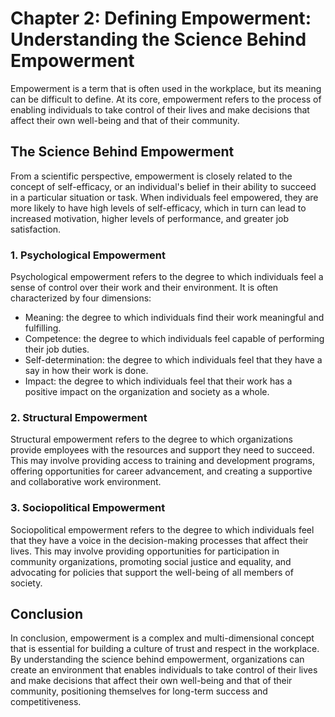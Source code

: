 Chapter 2: Defining Empowerment: Understanding the Science Behind Empowerment
=============================================================================

Empowerment is a term that is often used in the workplace, but its meaning can be difficult to define. At its core, empowerment refers to the process of enabling individuals to take control of their lives and make decisions that affect their own well-being and that of their community.

The Science Behind Empowerment
------------------------------

From a scientific perspective, empowerment is closely related to the concept of self-efficacy, or an individual's belief in their ability to succeed in a particular situation or task. When individuals feel empowered, they are more likely to have high levels of self-efficacy, which in turn can lead to increased motivation, higher levels of performance, and greater job satisfaction.

### 1. Psychological Empowerment

Psychological empowerment refers to the degree to which individuals feel a sense of control over their work and their environment. It is often characterized by four dimensions:

* Meaning: the degree to which individuals find their work meaningful and fulfilling.
* Competence: the degree to which individuals feel capable of performing their job duties.
* Self-determination: the degree to which individuals feel that they have a say in how their work is done.
* Impact: the degree to which individuals feel that their work has a positive impact on the organization and society as a whole.

### 2. Structural Empowerment

Structural empowerment refers to the degree to which organizations provide employees with the resources and support they need to succeed. This may involve providing access to training and development programs, offering opportunities for career advancement, and creating a supportive and collaborative work environment.

### 3. Sociopolitical Empowerment

Sociopolitical empowerment refers to the degree to which individuals feel that they have a voice in the decision-making processes that affect their lives. This may involve providing opportunities for participation in community organizations, promoting social justice and equality, and advocating for policies that support the well-being of all members of society.

Conclusion
----------

In conclusion, empowerment is a complex and multi-dimensional concept that is essential for building a culture of trust and respect in the workplace. By understanding the science behind empowerment, organizations can create an environment that enables individuals to take control of their lives and make decisions that affect their own well-being and that of their community, positioning themselves for long-term success and competitiveness.
